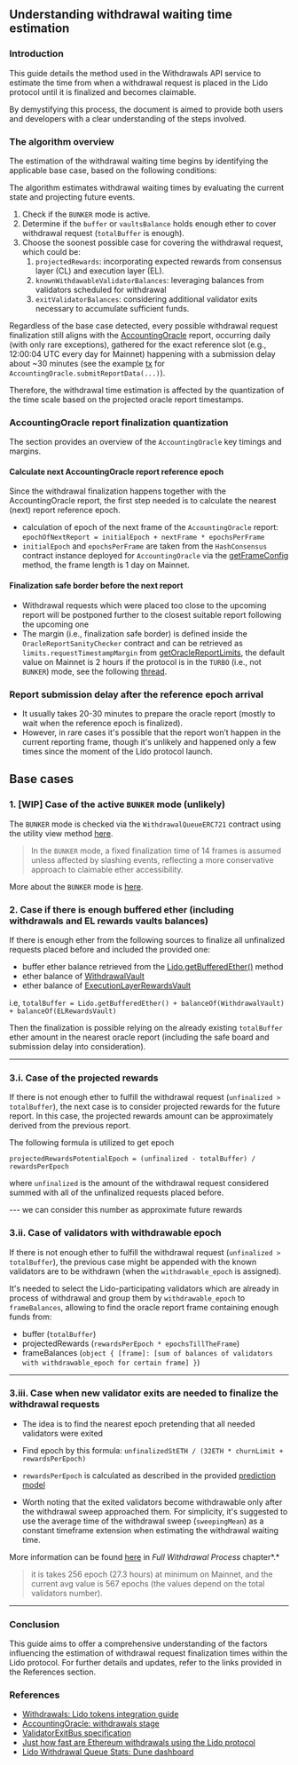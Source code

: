 ## Understanding withdrawal waiting time estimation

### Introduction

This guide details the method used in the Withdrawals API service to estimate the time from when a withdrawal request is placed in the Lido protocol until it is finalized and becomes claimable.

By demystifying this process, the document is aimed to provide both users and developers with a clear understanding of the steps involved.

### The algorithm overview

The estimation of the withdrawal waiting time begins by identifying the applicable base case, based on the following conditions:

The algorithm estimates withdrawal waiting times by evaluating the current state and projecting future events.

1. Check if the `BUNKER` mode is active.
2. Determine if the `buffer` or `vaultsBalance` holds enough ether to cover withdrawal request (`totalBuffer` is enough).
3. Choose the soonest possible case for covering the withdrawal request, which could be:
   1. `projectedRewards`: incorporating expected rewards from consensus layer (CL) and execution layer (EL).
   2. `knownWithdawableValidatorBalances`: leveraging balances from validators scheduled for withdrawal
   3. `exitValidatorBalances`: considering additional validator exits necessary to accumulate sufficient funds.

Regardless of the base case detected, every possible withdrawal request finalization still aligns with the [AccountingOracle](https://docs.lido.fi/contracts/accounting-oracle) report, occurring daily (with only rare exceptions), gathered for the exact reference slot (e.g., 12:00:04 UTC every day for Mainnet) happening with a submission delay about ~30 minutes (see the example [tx](https://etherscan.io/tx/0x569556dd4694408de8c8c0a164f4ace48273227c156b42969cd75034063f0907) for `AccountingOracle.submitReportData(...)`).

Therefore, the withdrawal time estimation is affected by the quantization of the time scale based on the projected oracle report timestamps.

### AccountingOracle report finalization quantization

The section provides an overview of the `AccountingOracle` key timings and margins.

#### Calculate next AccountingOracle report reference epoch

Since the withdrawal finalization happens together with the AccountingOracle report, the first step needed is to calculate the nearest (next) report reference epoch.

- calculation of epoch of the next frame of the `AccountingOracle` report:
  `epochOfNextReport = initialEpoch + nextFrame * epochsPerFrame`
- `initialEpoch` and `epochsPerFrame` are taken from the `HashConsensus` contract instance deployed for `AccountingOracle` via the [getFrameConfig](https://docs.lido.fi/contracts/hash-consensus#getframeconfig) method, the frame length is 1 day on Mainnet.

#### Finalization safe border before the next report

- Withdrawal requests which were placed too close to the upcoming report will be postponed further to the closest suitable report following the upcoming one
- The margin (i.e., finalization safe border) is defined inside the `OracleReportSanityChecker` contract and can be retrieved as `limits.requestTimestampMargin` from [getOracleReportLimits](https://docs.lido.fi/contracts/oracle-report-sanity-checker#getoraclereportlimits), the default value on Mainnet is 2 hours if the protocol is in the `TURBO` (i.e., not `BUNKER`) mode, see the following [thread](https://research.lido.fi/t/withdrawals-for-lido-on-ethereum-bunker-mode-design-and-implementation/3890/4).

### Report submission delay after the reference epoch arrival

- It usually takes 20-30 minutes to prepare the oracle report (mostly to wait when the reference epoch is finalized).
- However, in rare cases it's possible that the report won’t happen in the current reporting frame, though it's unlikely and happened only a few times since the moment of the Lido protocol launch.

## Base cases

### 1. [WIP] Case of the active `BUNKER` mode (unlikely)

The `BUNKER` mode is checked via the `WithdrawalQueueERC721` contract using the utility view method [here](https://docs.lido.fi/contracts/withdrawal-queue-erc721#isbunkermodeactive).

> In the `BUNKER` mode, a fixed finalization time of 14 frames is assumed unless affected by slashing events, reflecting a more conservative approach to claimable ether accessibility.

More about the `BUNKER` mode is [here](https://docs.lido.fi/guides/oracle-spec/accounting-oracle/#bunker-mode-activation).

### 2. Case if there is enough buffered ether (including withdrawals and EL rewards vaults balances)

If there is enough ether from the following sources to finalize all unfinalized requests placed before and included the provided one:

- buffer ether balance retrieved from the [Lido.getBufferedEther()](https://docs.lido.fi/contracts/lido#getbufferedether) method
- ether balance of [WithdrawalVault](https://docs.lido.fi/contracts/withdrawal-vault)
- ether balance of [ExecutionLayerRewardsVault](https://docs.lido.fi/contracts/lido-execution-layer-rewards-vault)

i.e, `totalBuffer = Lido.getBufferedEther() + balanceOf(WithdrawalVault) + balanceOf(ELRewardsVault)`

Then the finalization is possible relying on the already existing `totalBuffer` ether amount in the nearest oracle report (including the safe board and submission delay into consideration).

---

### 3.i. Case of the projected rewards

If there is not enough ether to fulfill the withdrawal request (`unfinalized > totalBuffer`), the next case is to consider projected rewards for the future report. In this case, the projected rewards amount can be approximately derived from the previous report.

The following formula is utilized to get epoch

`projectedRewardsPotentialEpoch = (unfinalized - totalBuffer) / rewardsPerEpoch`

where `unfinalized` is the amount of the withdrawal request considered summed with all of the unfinalized requests placed before.

--- we can consider this number as approximate future rewards

### 3.ii. Case of validators with withdrawable epoch

If there is not enough ether to fulfill the withdrawal request (`unfinalized > totalBuffer`), the previous case might be appended with the known validators are to be withdrawn (when the `withdrawable_epoch` is assigned).

It's needed to select the Lido-participating validators which are already in process of withdrawal and group them by `withdrawable_epoch` to `frameBalances`, allowing to find the oracle report frame containing enough funds from:

- buffer (`totalBuffer`)
- projectedRewards (`rewardsPerEpoch * epochsTillTheFrame`)
- frameBalances (`object { [frame]: [sum of balances of validators with withdrawable_epoch for certain frame] }`)

---

### 3.iii. Case when new validator exits are needed to finalize the withdrawal requests

- The idea is to find the nearest epoch pretending that all needed validators were exited
- Find epoch by this formula: `unfinalizedStETH / (32ETH * churnLimit + rewardsPerEpoch)`
- `rewardsPerEpoch` is calculated as described in the provided [prediction model](https://hackmd.io/@lido/r1fau3aJ3?type=view#Predict-available-ETH-before-next-withdrawn)

- Worth noting that the exited validators become withdrawable only after the withdrawal sweep approached them.
For simplicity, it's suggested to use the average time of the withdrawal sweep (`sweepingMean`) as a constant timeframe extension when estimating the withdrawal waiting time.

More information can be found [here](https://consensys.net/shanghai-capella-upgrade/) in *Full Withdrawal Process* chapter*.*

> it is takes 256 epoch (27.3 hours) at minimum on Mainnet, and the current avg value is 567 epochs (the values depend on the total validators number).

---

### Conclusion

This guide aims to offer a comprehensive understanding of the factors influencing the estimation of withdrawal request finalization times within the Lido protocol. For further details and updates, refer to the links provided in the References section.

### References

- [Withdrawals: Lido tokens integration guide](https://docs.lido.fi/guides/lido-tokens-integration-guide#withdrawals-unsteth)
- [AccountingOracle: withdrawals stage](https://docs.lido.fi/guides/oracle-spec/accounting-oracle#withdrawal-stage)
- [ValidatorExitBus specification](https://docs.lido.fi/guides/oracle-spec/validator-exit-bus)
- [Just how fast are Ethereum withdrawals using the Lido protocol](https://blog.lido.fi/just-how-fast-are-ethereum-withdrawals-using-the-lido-protocol/)
- [Lido Withdrawal Queue Stats: Dune dashboard](https://dune.com/lido/lido-v2)
